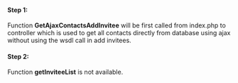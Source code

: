 #### Step 1:

Function **GetAjaxContactsAddInvitee** will be first called from index.php to controller which is used to get all contacts directly from database using ajax without using the wsdl call in add invitees.


#### Step 2:

Function **getInviteeList** is not available.
